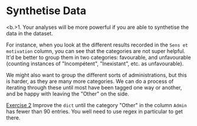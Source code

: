 # Synthetise Data

<b.>1. </b>Your analyses will be more powerful if you are able to synthetise the data in the dataset.

For instance, when you look at the different results recorded in 
the `Sens et motivation` column, you can see that the categories are not super helpful. It'd be better to group them 
in two categories: favourable, and unfavourable (counting instances of "Incompétent", "Inexistant", etc. as unfavourable).

We might also want to group the different sorts of administrations, but this is harder, as they are many more categories. We can do a process of iterating through these until most have been tagged one way or another, and be happy with leaving the "Other" on the side.

<u>Exercise 2</u> Improve the `dict` until the category "Other" in the column `Admin` has fewer than 90 entries. You well need to use regex in particular to get there.

